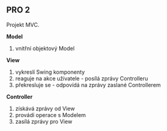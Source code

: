 ## PRO 2

Projekt MVC.

<b>Model</b>
1. vnitřní objektový Model

<b>View</b>
1. vykreslí Swing komponenty
2. reaguje na akce uživatele - posílá zprávy Controlleru
3. překresluje se - odpovídá na zprávy zaslané Controllerem

<b>Controller</b>
1. získává zprávy od View
2. provádí operace s Modelem
3. zasílá zprávy pro View
